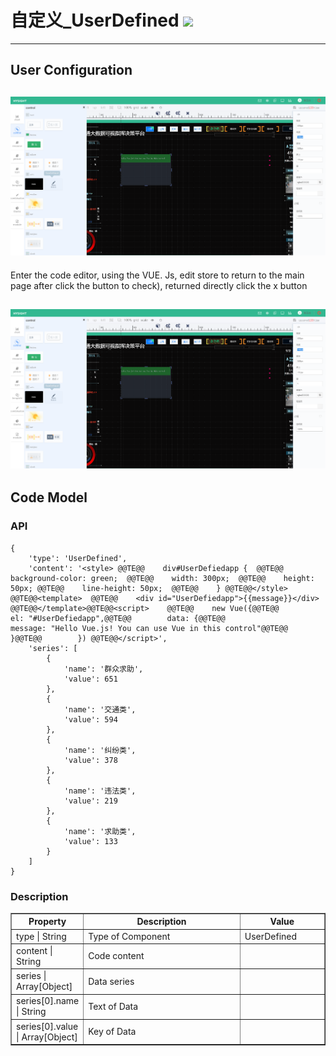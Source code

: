 # 自定义\_UserDefined ![](/assets/UserDefined.png)

---



## User Configuration

## ![](/assets/controls/UserDefined01.png)

Enter the code editor, using the VUE. Js, edit store to return to the main page after click the button to check), returned directly click the x button

## ![](/assets/controls/UserDefined01.png)

## Code Model



### API

```
{
    'type': 'UserDefined',
    'content': '<style> @@TE@@    div#UserDefiedapp {  @@TE@@    background-color: green;  @@TE@@    width: 300px;  @@TE@@    height: 50px; @@TE@@    line-height: 50px;  @@TE@@    } @@TE@@</style> @@TE@@<template>  @@TE@@    <div id="UserDefiedapp">{{message}}</div> @@TE@@</template>@@TE@@<script>    @@TE@@    new Vue({@@TE@@        el: "#UserDefiedapp",@@TE@@        data: {@@TE@@                message: "Hello Vue.js! You can use Vue in this control"@@TE@@            }@@TE@@        }) @@TE@@</script>',
    'series': [
        {
            'name': '群众求助',
            'value': 651
        },
        {
            'name': '交通类',
            'value': 594
        },
        {
            'name': '纠纷类',
            'value': 378
        },
        {
            'name': '违法类',
            'value': 219
        },
        {
            'name': '求助类',
            'value': 133
        }
    ]
}
```

### Description

<table border="1">
<tr>
	<th width="15%"> Property </th>
    <th width="50%"> Description </th>
   <th> Value </th>
</tr>
<tr>
	<td>type | String</td>
	<td>Type of Component</td>
	<td>UserDefined</td>
</tr>
<tr>
	<td>content | String</td>
	<td>Code content</td>
	<td></td>
</tr>
<tr>
	<td>series | Array[Object]</td>
	<td>Data series</td>
	<td></td>
</tr>
<tr>
	<td>series[0].name | String</td>
	<td>Text of Data</td>
	<td></td>
</tr>
<tr>
	<td>series[0].value | Array[Object]</td>
	<td>Key of Data</td>
	<td></td>
</tr>
</table>



